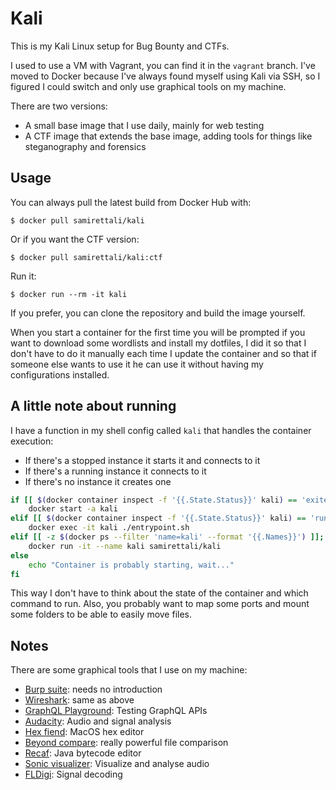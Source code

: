 # Kali
This is my Kali Linux setup for Bug Bounty and CTFs.

I used to use a VM with Vagrant, you can find it in the `vagrant` branch. I've moved to Docker because I've always found myself using Kali via SSH, so I figured I could switch and only use graphical tools on my machine.

There are two versions:
* A small base image that I use daily, mainly for web testing
* A CTF image that extends the base image, adding tools for things like steganography and forensics

## Usage
You can always pull the latest build from Docker Hub with:
```
$ docker pull samirettali/kali
```

Or if you want the CTF version:
```
$ docker pull samirettali/kali:ctf
```

Run it:
```
$ docker run --rm -it kali
```

If you prefer, you can clone the repository and build the image yourself.

When you start a container for the first time you will be prompted if you want to download some wordlists and install my dotfiles, I did it so that I don't have to do it manually each time I update the container and so that if someone else wants to use it he can use it without having my configurations installed.

## A little note about running
I have a function in my shell config called `kali` that handles the container execution:

* If there's a stopped instance it starts it and connects to it
* If there's a running instance it connects to it
* If there's no instance it creates one

```bash
if [[ $(docker container inspect -f '{{.State.Status}}' kali) == 'exited' ]]; then
    docker start -a kali
elif [[ $(docker container inspect -f '{{.State.Status}}' kali) == 'running' ]]; then
    docker exec -it kali ./entrypoint.sh
elif [[ -z $(docker ps --filter 'name=kali' --format '{{.Names}}') ]]; then
    docker run -it --name kali samirettali/kali
else
    echo "Container is probably starting, wait..."
fi
```

This way I don't have to think about the state of the container and which command to run.
Also, you probably want to map some ports and mount some folders to be able to easily move files.

## Notes

There are some graphical tools that I use on my machine:

* [Burp suite](https://portswigger.net/burp): needs no introduction
* [Wireshark](https://www.wireshark.org/): same as above
* [GraphQL Playground](https://github.com/graphql/graphql-playground): Testing
    GraphQL APIs
* [Audacity](https://www.audacityteam.org/): Audio and signal analysis
* [Hex fiend](https://ridiculousfish.com/hexfiend/): MacOS hex editor
* [Beyond compare](https://www.scootersoftware.com/): really powerful file
  comparison
* [Recaf](https://github.com/Col-E/Recaf): Java bytecode editor
* [Sonic visualizer](https://www.sonicvisualiser.org/): Visualize and analyse
    audio
* [FLDigi](http://www.w1hkj.com/): Signal decoding

<!-- ## Online tool -->

<!-- ### Cryptography -->
<!-- * [Boxentrix](https://www.boxentriq.com/code-breaking) -->
<!-- * [Cipher tools](http://rumkin.com/tools/cipher) -->
<!-- * [Cryptii](https://cryptii.com) -->
<!-- * [Integer factorization](jjalpertron.com.ar/ECM.HTM) -->
<!-- * [dcode.fr](https://www.dcode.fr/tools-list) -->
<!-- * [factordb.com](http://factordb.com) -->

<!-- ### Execute code -->
<!-- * [tio.run](https://tio.run) -->
<!-- * [.NETFiddle](https://dotnetfiddle.net) -->

<!-- ### Cracking -->
<!-- * [Quipquip](https://quipqiup.com) -->
<!-- * [guballa](https://www.guballa.de/substitution-solver) -->

<!-- ### CTF related -->
<!-- * [CTF Search](https://ctf.courgettes.club) -->
<!-- * [IPPSEC](https://ippsec.rocks) -->

<!-- ### Misc -->
<!-- * [ShellStorm](http://shell-storm.org/shellcode) -->
<!-- * [Diffchecker](https://www.diffchecker.com/) -->
<!-- * [OCR](https://www.onlineocr.net/it/) -->
<!-- * [Related words](https://relatedwords.org/) -->

<!-- ### Resources: -->
<!-- * [GTFOBins](https://gtfobins.github.io/) -->
<!-- * [LOLBAS](https://lolbas-project.github.io/) -->
<!-- * [Identify a cipher](http://practicalcryptography.com/cryptanalysis/text-characterisation/identifying-unknown-ciphers/) -->
<!-- * [List of magic numbers](https://en.wikipedia.org/wiki/List_of_file_signatures) -->
<!-- * [Reverse shells cheatsheet](http://pentestmonkey.net/cheat-sheet/shells/reverse-shell-cheat-sheet) -->
<!-- * [System calls](http://shell-storm.org/shellcode/files/syscalls.html) -->

<!-- ### Steganography: -->
<!-- * [Unicode steganography ](https://www.irongeek.com/i.php?page=security/unicode-steganography-homoglyph-encoder) -->
<!-- * [Unicode zero-width steganography](https://330k.github.io/misc_tools/unicode_steganography.html) -->
<!-- * [Translate audio to raw image](https://rawpixels.net/) -->

<!-- ## Windows tools -->
<!-- These are the tools that I use on my Windows 10 VM (it's separate from this -->
<!-- project, it's just for having a reference) -->

<!-- ### Misc -->
<!-- * [7zip](https://www.7-zip.org/) -->
<!-- * [Chrome](https://www.google.com/intl/chrome/) -->
<!-- * [Cygwin](https://www.cygwin.com/) -->
<!-- * [Firefox](https://www.mozilla.org/firefox) -->
<!-- * [HxD](https://mh-nexus.de/en/hxd/) -->
<!-- * [OpenVPN](https://openvpn.net/) -->
<!-- * [VS Code](https://code.visualstudio.com/) -->
<!-- * [Visual Studio](https://visualstudio.microsoft.com/i) -->
<!-- * [hashcalc](https://www.slavasoft.com/hashcalc/) -->
<!-- * [putty](https://www.chiark.greenend.org.uk/~sgtatham/putty/latest.html) -->
<!-- * [Malzilla](http://malzilla.sourceforge.net/) -->
<!-- * [NBTExplorer](https://github.com/jaquadro/NBTExplorer) -->

<!-- ### Forensics -->
<!-- * [Regshot](https://sourceforge.net/projects/regshot/) -->

<!-- ### Process analysis -->
<!-- * [Procdump](https://docs.microsoft.com/en-us/sysinternals/downloads/procdump) -->
<!-- * [Process Monitor](https://docs.microsoft.com/en-us/sysinternals/downloads/procmon) -->
<!-- * [Process hacker](https://processhacker.sourceforge.io/) -->
<!-- * [nodeJS](https://nodejs.org/) -->
<!-- * [API monitor](https://www.rohitab.com/apimonitor) -->

<!-- ### Network -->
<!-- * [Burp suite](https://portswigger.net/burp) -->
<!-- * [Fiddler](https://www.telerik.com/fiddler) -->
<!-- * [Network monitor](https://www.microsoft.com/en-us/download/details.aspx?id=4865) -->
<!-- * [Wireshark](https://www.wireshark.org/) -->
<!-- * [DNS query sniffer](https://www.nirsoft.net/utils/dns_query_sniffer.html) -->
<!-- * [TCP log viewer](https://www.nirsoft.net/utils/tcp_log_view.html) -->

<!-- ### Reversing -->
<!-- * [Ghidra](https://ghidra-sre.org/) -->
<!-- * [IDA](https://www.hex-rays.com/products/ida/support/download_freeware.shtml) -->
<!-- * [PE-Bear](https://hshrzd.wordpress.com/pe-bear/) -->
<!-- * [PPEE (Professional PE explorer)](https://www.mzrst.com/) -->
<!-- * [dnSpy](https://github.com/0xd4d/dnSpy) -->
<!-- * [scdbg](http://sandsprite.com/blogs/index.php?uid=7&pid=152) -->
<!-- * [x64dbg](https://x64dbg.com/) -->
<!-- * [CMD watcher](https://www.kahusecurity.com/tools.html) -->
<!-- * [Dependency walker](http://www.dependencywalker.com/) -->
<!-- * [PEStudio](https://www.winitor.com/get.html) -->
<!-- * [Resource hacker](http://www.angusj.com/resourcehacker/) -->
<!-- * [BinText](https://www.aldeid.com/wiki/BinText) -->
<!-- * [SSView](https://www.mitec.cz/ssv.html) -->
<!-- * [CFF Explorer](https://ntcore.com/?page_id=388) -->
